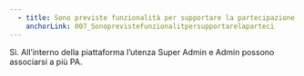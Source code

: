 ```yaml
---
  - title: Sono previste funzionalità per supportare la partecipazione di forme aggregative come, ad esempio, le unioni di comuni?
    anchorLink: 007_Sonoprevistefunzionalitpersupportarelaparteci
---
```


Sì.
All’interno della piattaforma l’utenza Super Admin e Admin possono associarsi a più PA.
